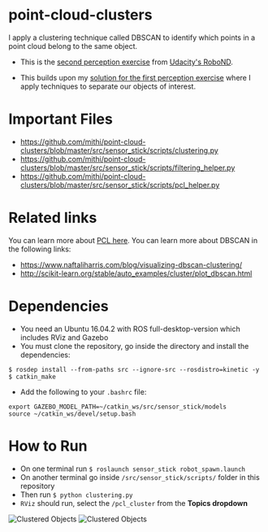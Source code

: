 # point-cloud-clusters

I apply a clustering technique called DBSCAN to identify which points in a point cloud belong to the same object.

- This is the [second perception exercise](https://github.com/udacity/RoboND-Perception-Exercises/tree/master/Exercise-2) 
from [Udacity's RoboND](https://www.udacity.com/robotics).

- This builds upon my [solution for the first perception exercise](https://github.com/mithi/point-cloud-filter) 
where I apply techniques to separate our objects of interest.

# Important Files
- https://github.com/mithi/point-cloud-clusters/blob/master/src/sensor_stick/scripts/clustering.py
- https://github.com/mithi/point-cloud-clusters/blob/master/src/sensor_stick/scripts/filtering_helper.py
- https://github.com/mithi/point-cloud-clusters/blob/master/src/sensor_stick/scripts/pcl_helper.py

# Related links
You can learn more about [PCL here](http://pointclouds.org/documentation/tutorials/).
You can learn more about DBSCAN in the following links:
- https://www.naftaliharris.com/blog/visualizing-dbscan-clustering/
- http://scikit-learn.org/stable/auto_examples/cluster/plot_dbscan.html

# Dependencies
- You need an Ubuntu 16.04.2 with ROS full-desktop-version which includes RViz and Gazebo
- You must clone the repository, go inside the directory and install the dependencies:
```
$ rosdep install --from-paths src --ignore-src --rosdistro=kinetic -y
$ catkin_make
```
 - Add the following to your `.bashrc` file:
 ```
export GAZEBO_MODEL_PATH=~/catkin_ws/src/sensor_stick/models
source ~/catkin_ws/devel/setup.bash
```

# How to Run
- On one terminal run `$ roslaunch sensor_stick robot_spawn.launch` 
- On another terminal go inside `/src/sensor_stick/scripts/` folder in this repository
- Then run `$ python clustering.py`
- `RViz` should run, select the `/pcl_cluster` from the **Topics dropdown**

![Clustered Objects](https://github.com/mithi/point-cloud-clusters/blob/master/img/screenshot.png)
![Clustered Objects](https://github.com/mithi/point-cloud-clusters/blob/master/img/screenshot2.png)

